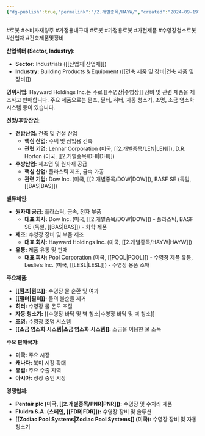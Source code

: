 ```yaml
---
{"dg-publish":true,"permalink":"/2.개별종목/HAYW/","created":"2024-09-19T14:36:31.762+09:00","updated":"2025-06-03T20:05:59.349+09:00"}
---
```


#로봇 #소비자재량주 #가정용내구재 #로봇 #가정용로봇 #가전제품 #수영장청소로봇 #산업재 #건축제품및장비


**산업섹터 (Sector, Industry):**

- **Sector:** Industrials ([[산업재\|산업재]])
- **Industry:** Building Products & Equipment ([[건축 제품 및 장비\|건축 제품 및 장비]])

**영위사업:** Hayward Holdings Inc.는 주로 [[수영장\|수영장]] 장비 및 관련 제품을 제조하고 판매합니다. 주요 제품으로는 펌프, 필터, 히터, 자동 청소기, 조명, 소금 염소화 시스템 등이 있습니다.

**전방/후방산업:**

- **전방산업:** 건축 및 건설 산업
    - **핵심 산업:** 주택 및 상업용 건축
    - **관련 기업:** Lennar Corporation (미국, [[2.개별종목/LEN\|LEN]]), D.R. Horton (미국, [[2.개별종목/DHI\|DHI]])
- **후방산업:** 제조업 및 원자재 공급
    - **핵심 산업:** 플라스틱 제조, 금속 가공
    - **관련 기업:** Dow Inc. (미국, [[2.개별종목/DOW\|DOW]]), BASF SE (독일, [[BAS\|BAS]])

**밸류체인:**

- **원자재 공급:** 플라스틱, 금속, 전자 부품
    - **대표 회사:** Dow Inc. (미국, [[2.개별종목/DOW\|DOW]]) - 플라스틱, BASF SE (독일, [[BAS\|BAS]]) - 화학 제품
- **제조:** 수영장 장비 및 부품 제조
    - **대표 회사:** Hayward Holdings Inc. (미국, [[2.개별종목/HAYW\|HAYW]])
- **유통:** 제품 유통 및 판매
    - **대표 회사:** Pool Corporation (미국, [[POOL\|POOL]]) - 수영장 제품 유통, Leslie’s Inc. (미국, [[LESL\|LESL]]) - 수영장 용품 소매

**주요제품:**

- **[[펌프\|펌프]]:** 수영장 물 순환 및 여과
- **[[필터\|필터]]:** 물의 불순물 제거
- **히터:** 수영장 물 온도 조절
- **자동 청소기:** [[수영장 바닥 및 벽 청소\|수영장 바닥 및 벽 청소]]
- **조명:** 수영장 조명 시스템
- **[[소금 염소화 시스템\|소금 염소화 시스템]]:** 소금을 이용한 물 소독

**주요 판매국가:**

- **미국:** 주요 시장
- **캐나다:** 북미 시장 확대
- **유럽:** 주요 수출 지역
- **아시아:** 성장 중인 시장

**경쟁업체:**

- **Pentair plc (미국, [[2.개별종목/PNR\|PNR]]):** 수영장 및 수처리 제품
- **Fluidra S.A. (스페인, [[FDR\|FDR]]):** 수영장 장비 및 솔루션
- **[[Zodiac Pool Systems\|Zodiac Pool Systems]] (미국):** 수영장 장비 및 자동 청소기